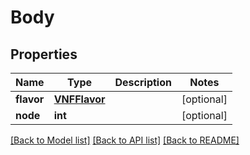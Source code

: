 # Body

## Properties
Name | Type | Description | Notes
------------ | ------------- | ------------- | -------------
**flavor** | [**VNFFlavor**](VNFFlavor.md) |  | [optional] 
**node** | **int** |  | [optional] 

[[Back to Model list]](../README.md#documentation-for-models) [[Back to API list]](../README.md#documentation-for-api-endpoints) [[Back to README]](../README.md)


